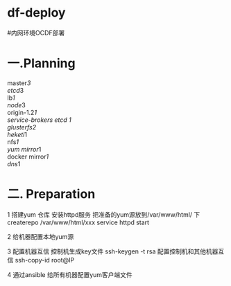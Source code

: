 # df-deploy
#内网环境OCDF部署
# 一.Planning
master*3  
etcd*3  
lb*1  
node*3  
origin-1.2*1  
service-brokers etcd *1  
glusterfs*2  
heketi*1  
nfs*1  
yum mirror*1  
docker mirror*1  
dns*1  


# 二. Preparation
    
  1 搭建yum 仓库
     安装httpd服务
     把准备的yum源放到/var/www/html/ 下
     createrepo /var/www/html/xxx
     service httpd start    
     
  2 给机器配置本地yum源
     
     
  3 配置机器互信
     控制机生成key文件 ssh-keygen -t rsa
     配置控制机和其他机器互信  ssh-copy-id root@IP

  4 通过ansible 给所有机器配置yum客户端文件
